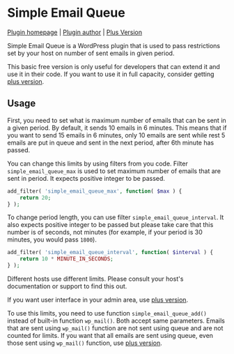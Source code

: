 # Simple Email Queue

[Plugin homepage](https://milandinic.com/wordpress/plugins/simple-email-queue/) | [Plugin author](https://milandinic.com/) | [Plus Version](https://shop.milandinic.com/downloads/simple-email-queue-plus/)

Simple Email Queue is a WordPress plugin that is used to pass restrictions set by your host on number of sent emails in given period.

This basic free version is only useful for developers that can extend it and use it in their code. If you want to use it in full capacity, consider getting [plus version](https://shop.milandinic.com/downloads/simple-email-queue-plus/).

## Usage

First, you need to set what is maximum number of emails that can be sent in a given period. By default, it sends 10 emails in 6 minutes. This means that if you want to send 15 emails in 6 minutes, only 10 emails are sent while rest 5 emails are put in queue and sent in the next period, after 6th minute has passed.

You can change this limits by using filters from you code. Filter `simple_email_queue_max` is used to set maximum number of emails that are sent in period. It expects positive integer to be passed.

```php
add_filter( 'simple_email_queue_max', function( $max ) {
	return 20;
} );
```

To change period length, you can use filter `simple_email_queue_interval`. It also expects positive integer to be passed but please take care that this number is of seconds, not minutes (for example, if your period is 30 minutes, you would pass `1800`).

```php
add_filter( 'simple_email_queue_interval', function( $interval ) {
	return 10 * MINUTE_IN_SECONDS;
} );
```

Different hosts use different limits. Please consult your host's documentation or support to find this out.

If you want user interface in your admin area, use [plus version](https://shop.milandinic.com/downloads/simple-email-queue-plus/).

To use this limits, you need to use function `simple_email_queue_add()` instead of built-in function `wp_mail()`. Both accept same parameters.
Emails that are sent using `wp_mail()` function are not sent using queue and are not counted for limits. If you want that all emails are sent using queue, even those sent using `wp_mail()` function, use [plus version](https://shop.milandinic.com/downloads/simple-email-queue-plus/).

